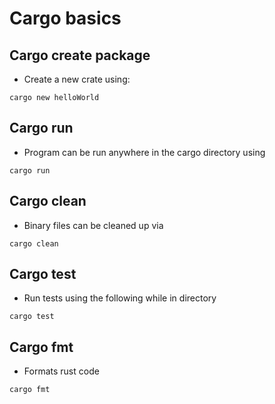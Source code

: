 # Cargo basics
## Cargo create package
- Create a new crate using:
```
cargo new helloWorld
```


## Cargo run
- Program can be run anywhere in the cargo directory using 
```
cargo run
```

## Cargo clean
- Binary files can be cleaned up via
```
cargo clean
```
## Cargo test
- Run tests using the following while in directory
```
cargo test
```

## Cargo fmt
- Formats rust code
```
cargo fmt 
```